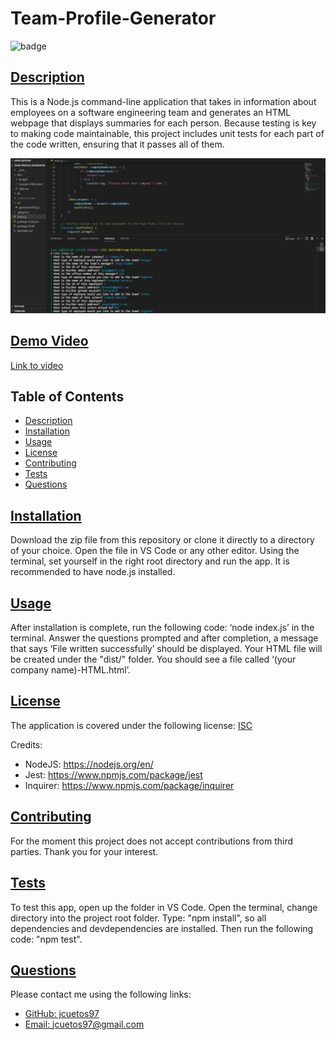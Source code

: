 # Team-Profile-Generator
 
![badge](https://img.shields.io/badge/license-isc-blue)

## [Description](#table-of-contents)

This is a Node.js command-line application that takes in information about employees on a software engineering team and generates an HTML webpage that displays summaries for each person. Because testing is key to making code maintainable, this project includes unit tests for each part of the code written, ensuring that it passes all of them.

![Demo](./dist/images/SS%20DEMO.png)

## [Demo Video](./dist/images/Team-Profile%20Generator%20Demo.webm)
[Link to video](https://drive.google.com/file/d/1GEQNU5Sw9neb_LU-KwUL9GAUd7uRkv2p/view) 

## Table of Contents
* [Description](#description)
* [Installation](#installation)
* [Usage](#usage)
* [License](#license)
* [Contributing](#contributing)
* [Tests](#tests)
* [Questions](#questions)



## [Installation](#table-of-contents)

Download the zip file from this repository or clone it directly to a directory of your choice. Open the file in VS Code or any other editor. Using the terminal, set yourself in the right root directory and run the app. It is recommended to have node.js installed. 

## [Usage](#table-of-contents)

After installation is complete, run the following code: ‘node index.js’ in the terminal. Answer the questions prompted and after completion, a message that says ‘File written successfully’ should be displayed. Your HTML file will be created under the "dist/" folder. You should see a file called ‘(your company name)-HTML.html’.  


## [License](#table-of-contents)
The application is covered under the following license:
[ISC](https://choosealicense.com/licenses/isc)

Credits:

- NodeJS: https://nodejs.org/en/
- Jest: https://www.npmjs.com/package/jest
- Inquirer: https://www.npmjs.com/package/inquirer


## [Contributing](#table-of-contents)

For the moment this project does not accept contributions from third parties. Thank you for your interest.

## [Tests](#table-of-contents)

To test this app, open up the folder in VS Code. Open the terminal, change directory into the project root folder. Type: "npm install", so all dependencies and devdependencies are installed. Then run the following code: "npm test".   

## [Questions](#table-of-contents)

Please contact me using the following links:
* [GitHub: jcuetos97](https://github.com/jcuetos97)
* [Email: jcuetos97@gmail.com](mailto:jcuetos97@gmail.com)
